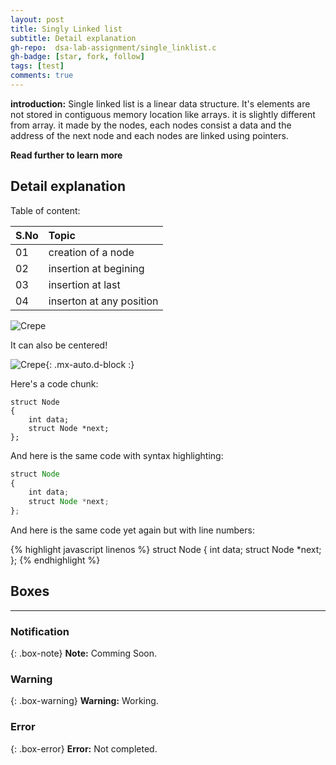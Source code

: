 ```yaml
---
layout: post
title: Singly Linked list
subtitle: Detail explanation
gh-repo:  dsa-lab-assignment/single_linklist.c
gh-badge: [star, fork, follow]
tags: [test]
comments: true
---
```

**introduction:**
Single linked list is a linear data structure. It's elements are not stored in contiguous memory location like arrays. it is slightly different from array. it made by the nodes, each nodes consist a data and the address of the next node and each nodes are linked using pointers.

**Read further to learn more**

## Detail explanation

Table of content:

| S.No | Topic |
| :------ |:--- |
| 01 | creation of a node |
| 02 | insertion at begining |
| 03 | insertion at last |
| 04 | inserton at any position |




![Crepe]([https://s3-media3.fl.yelpcdn.com/bphoto/cQ1Yoa75m2yUFFbY2xwuqw/348s.jpg](https://www.sitesbay.com/data-structure/images/linked-list.png))

It can also be centered!

![Crepe]([https://s3-media3.fl.yelpcdn.com/bphoto/cQ1Yoa75m2yUFFbY2xwuqw/348s.jpg](https://res.cloudinary.com/dpessyoae/image/upload/v1494083335/linkedlist3_fsadk8.png)){: .mx-auto.d-block :}

Here's a code chunk:

~~~
struct Node
{
    int data;
    struct Node *next;
};
~~~

And here is the same code with syntax highlighting:

```javascript
struct Node
{
    int data;
    struct Node *next;
};
```

And here is the same code yet again but with line numbers:

{% highlight javascript linenos %}
struct Node
{
    int data;
    struct Node *next;
};
{% endhighlight %} 

## Boxes
---------------------------------

### Notification

{: .box-note}
**Note:** Comming Soon.

### Warning

{: .box-warning}
**Warning:** Working.

### Error

{: .box-error}
**Error:** Not completed.
